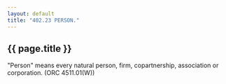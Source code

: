 ```yaml
---
layout: default 
title: "402.23 PERSON."
---
```


{{ page.title }}
----------------

"Person" means every natural person, firm, copartnership, association or
corporation. (ORC 4511.01(W))
